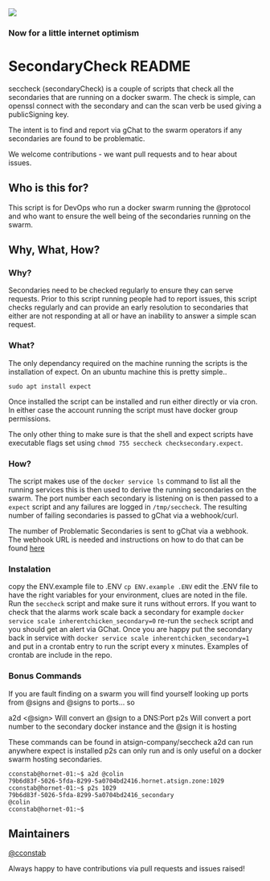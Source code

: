 <img src="https://atsign.dev/assets/img/@dev.png?sanitize=true">

### Now for a little internet optimism

# SecondaryCheck README

seccheck (secondaryCheck) is a couple of scripts that check all the secondaries that are running 
on a docker swarm. The check is simple, can openssl connect with the secondary and can the scan verb
be used giving a publicSigning key.

The intent is to find and report via gChat to the swarm operators if any secondaries are found to be problematic.

We welcome contributions - we want pull requests and to hear about issues.

## Who is this for?

This script is for DevOps who run a docker swarm running the @protocol and who want to ensure the well being of the secondaries running on the swarm.



## Why, What, How?

### Why?

Secondaries need to be checked regularly to ensure they can serve requests. Prior to this script running people had to report issues, this script checks regularly and can provide an early resolution to secondaries that either are not responding at all or have an inability to answer a simple scan request.

### What?

The only dependancy required on the machine running the scripts is the installation of expect.
On an ubuntu machine this is pretty simple..

```sudo apt install expect```

Once installed the script can be installed and run either directly or via cron. In either case the account running the script must have docker group permissions.

The only other thing to make sure is that the shell and expect scripts have executable flags set using `chmod 755 seccheck checksecondary.expect`.

### How?

The script makes use of the `docker service ls` command to list all the running services this is then used to derive the running secondaries on the swarm. The port number each secondary is listening on is then passed to a `expect` script and any failures are logged in `/tmp/seccheck`. The resulting number of failing secondaries is passed to gChat via a webhook/curl.

The number of Problematic Secondaries is sent to gChat via a webhook. The webhook URL is needed and instructions on how to do that can be found [here](https://developers.google.com/chat/how-tos/webhooks)

### Instalation
copy the ENV.example file to .ENV `cp ENV.example .ENV` edit the .ENV file to have the right variables for your environment, clues are noted in the file. Run the `seccheck` script and make sure it runs without errors. 
If you want to check that the alarms work scale back a secondary for example `docker service scale inherentchicken_secondary=0` re-run the `secheck` script and you should get an alert via GChat. 
Once you are happy put the secondary back in service with `docker service scale inherentchicken_secondary=1` and put in a crontab entry to run the script every x minutes. Examples of crontab are include in the repo.

### Bonus Commands

If you are fault finding on a swarm you will find yourself looking up ports from @signs and @signs to ports... so

a2d <@sign>    Will convert an @sign to a DNS:Port 
p2s <port>      Will convert a port number to the secondary docker instance and the @sign it is hosting

These commands can be found in atsign-company/seccheck 
a2d can run anywhere expect is installed
p2s can only run and is only useful on a docker swarm hosting secondaries.

```
cconstab@hornet-01:~$ a2d @colin
79b6d83f-5026-5fda-8299-5a0704bd2416.hornet.atsign.zone:1029
cconstab@hornet-01:~$ p2s 1029
79b6d83f-5026-5fda-8299-5a0704bd2416_secondary
@colin
cconstab@hornet-01:~$
```

## Maintainers

[@cconstab](https://github.com/cconstab)

Always happy to have contributions via pull requests and issues raised!
